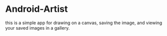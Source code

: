 # Android-Artist
this is a simple app for drawing on a canvas, saving the image, and viewing your saved images in a gallery.
